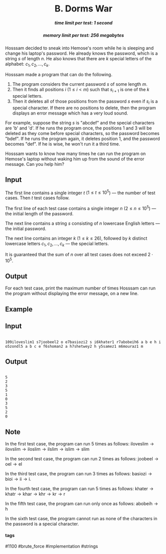 <h1 style='text-align: center;'> B. Dorms War</h1>

<h5 style='text-align: center;'>time limit per test: 1 second</h5>
<h5 style='text-align: center;'>memory limit per test: 256 megabytes</h5>

Hosssam decided to sneak into Hemose's room while he is sleeping and change his laptop's password. He already knows the password, which is a string $s$ of length $n$. He also knows that there are $k$ special letters of the alphabet: $c_1,c_2,\ldots, c_k$.

Hosssam made a program that can do the following.

1. The program considers the current password $s$ of some length $m$.
2. Then it finds all positions $i$ ($1\le i<m$) such that $s_{i+1}$ is one of the $k$ special letters.
3. Then it deletes all of those positions from the password $s$ even if $s_{i}$ is a special character. If there are no positions to delete, then the program displays an error message which has a very loud sound.

For example, suppose the string $s$ is "abcdef" and the special characters are 'b' and 'd'. If he runs the program once, the positions $1$ and $3$ will be deleted as they come before special characters, so the password becomes "bdef". If he runs the program again, it deletes position $1$, and the password becomes "def". If he is wise, he won't run it a third time.

Hosssam wants to know how many times he can run the program on Hemose's laptop without waking him up from the sound of the error message. Can you help him?

## Input

The first line contains a single integer $t$ ($1 \le t \le 10^5$) — the number of test cases. Then $t$ test cases follow.

The first line of each test case contains a single integer $n$ ($2 \le n \le 10^5$) — the initial length of the password.

The next line contains a string $s$ consisting of $n$ lowercase English letters — the initial password.

The next line contains an integer $k$ ($1 \le k \le 26$), followed by $k$ distinct lowercase letters $c_1,c_2,\ldots,c_k$ — the special letters.

It is guaranteed that the sum of $n$ over all test cases does not exceed $2\cdot 10^5$.

## Output

For each test case, print the maximum number of times Hosssam can run the program without displaying the error message, on a new line.

## Example

## Input


```

109iloveslim1 s7joobeel2 o e7basiozi2 s i6khater1 r7abobeih6 a b e h i o5zondl5 a b c e f6shoman2 a h7shetwey2 h y5samez1 m6mouraz1 m
```
## Output


```

5
2
3
5
1
0
3
5
2
0

```
## Note

In the first test case, the program can run $5$ times as follows: $\text{iloveslim} \to \text{ilovslim} \to \text{iloslim} \to \text{ilslim} \to \text{islim} \to \text{slim}$

In the second test case, the program can run $2$ times as follows: $\text{joobeel} \to \text{oel} \to \text{el}$

In the third test case, the program can run $3$ times as follows: $\text{basiozi} \to \text{bioi} \to \text{ii} \to \text{i}$.

In the fourth test case, the program can run $5$ times as follows: $\text{khater} \to \text{khatr} \to \text{khar} \to \text{khr} \to \text{kr} \to \text{r}$

In the fifth test case, the program can run only once as follows: $\text{abobeih} \to \text{h}$

In the sixth test case, the program cannot run as none of the characters in the password is a special character.



#### tags 

#1100 #brute_force #implementation #strings 